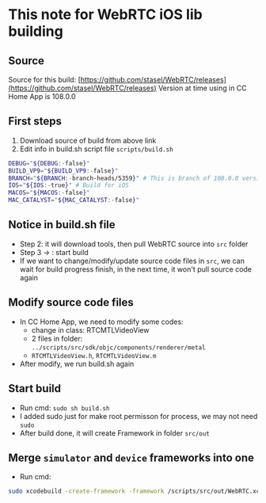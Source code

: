 # This note for WebRTC iOS lib building
## Source
Source for this build: [https://github.com/stasel/WebRTC/releases](https://github.com/stasel/WebRTC/releases)
Version at time using in CC Home App is 108.0.0
## First steps
1. Download source of build from above link
2. Edit info in build.sh script file ```scripts/build.sh```
```sh
DEBUG="${DEBUG:-false}"
BUILD_VP9="${BUILD_VP9:-false}"
BRANCH="${BRANCH:-branch-heads/5359}" # This is branch of 108.0.0 version
IOS="${IOS:-true}" # Build for iOS
MACOS="${MACOS:-false}"
MAC_CATALYST="${MAC_CATALYST:-false}"
```
## Notice in build.sh file
- Step 2: it will download tools, then pull WebRTC source into ```src``` folder
- Step 3 -> : start build
- If we want to change/modify/update source code files in ```src```, we can wait for build progress finish, in the next time, it won't pull source code again
## Modify source code files
- In CC Home App, we need to modify some codes: 
    - change in class: RTCMTLVideoView
    - 2 files in folder: ```../scripts/src/sdk/objc/components/renderer/metal```
    - ```RTCMTLVideoView.h```, ```RTCMTLVideoView.m```
- After modify, we run build.sh again
## Start build
- Run cmd: ```sudo sh build.sh```
- I added sudo just for make root permisson for process, we may not need ```sudo```
- After build done, it will create Framework in folder ```src/out```
## Merge ```simulator``` and ```device``` frameworks into one
- Run cmd:
```sh
sudo xcodebuild -create-framework -framework /scripts/src/out/WebRTC.xcframework/ios-x86_64_arm64-simulator/WebRTC.framework -framework /scripts/src/out/WebRTC.xcframework/ios-arm64/WebRTC.framework -output /scripts/src/out/WebRTC.xcframework/ios-x86_64_arm64-universal/WebRTC.framework
```
